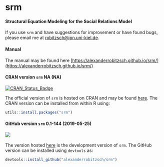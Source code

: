 # srm
#### Structural Equation Modeling for the Social Relations Model


If you use `srm` and have suggestions for improvement or have found bugs, please email me at robitzsch@ipn.uni-kiel.de.

#### Manual

The manual may be found here [https://alexanderrobitzsch.github.io/srm/](https://alexanderrobitzsch.github.io/srm/) 

#### CRAN version `srm` NA (NA)


[![CRAN_Status_Badge](http://www.r-pkg.org/badges/version-last-release/srm)](https://cran.r-project.org/package=srm)
&#160;&#160;


The official version of `srm` is hosted on CRAN and may be found [here](https://cran.r-project.org/package=srm). 
The CRAN version can be installed from within R using:

```r
utils::install.packages("srm")
```

#### GitHub version `srm` 0.1-144 (2019-05-25)

[![](https://img.shields.io/badge/github%20version-0.1--144-orange.svg)](https://github.com/alexanderrobitzsch/srm)&#160;&#160;

The version hosted [here](https://github.com/alexanderrobitzsch/srm) is the development version of `srm`. 
The GitHub version can be installed using `devtools` as:

```r
devtools::install_github("alexanderrobitzsch/srm")
```
